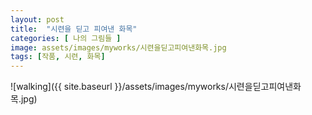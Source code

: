 ```yaml
---
layout: post
title:  "시련을 딛고 피여낸 화목"
categories: [ 나의 그림들 ]
image: assets/images/myworks/시련을딛고피여낸화목.jpg
tags: [작품, 시련, 화목]
---
```


![walking]({{ site.baseurl }}/assets/images/myworks/시련을딛고피여낸화목.jpg)
